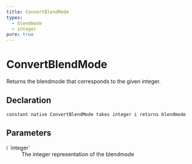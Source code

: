 ```yaml
---
title: ConvertBlendMode
types:
  - blendmode
  - integer
pure: true
---
```


# ConvertBlendMode
Returns the blendmode that corresponds to the given integer.

## Declaration

```
constant native ConvertBlendMode takes integer i returns blendmode
```

## Parameters
<dl>
  <dt>i `integer`</dt>
  <dd>The integer representation of the blendmode</dd>
</dl>